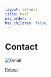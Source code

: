 ```yaml
---
layout: default
title: Mail
nav_order: 4
has_children: false
---
```


# Contact
![Gmail](https://img.shields.io/badge/mathieu.audibert27@gmail.com-white?style=for-the-badge&logo=gmail&logoColor=white&logoSize=auto&color=C11E1E)

[Retour](./)
